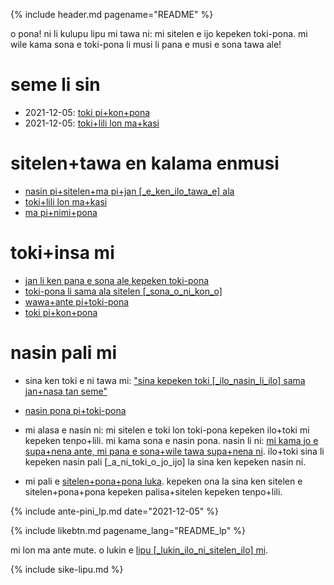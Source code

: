 {% include header.md pagename="README" %}



<span class="lp">o pona! ni li kulupu lipu mi tawa ni: mi sitelen e ijo kepeken toki-pona. mi wile kama sona e toki-pona li musi li pana e musi e sona tawa ale!</span>

# <span class="lp">seme li sin</span>

- <span class="lp"><span class="lpdef">2021-12-05:</span> [toki pi+kon+pona](https://joelthomastr.github.io/tokipona/toki-pi-kon-pona_lp)</span>
- <span class="lp"><span class="lpdef">2021-12-05:</span> [toki+lili lon ma+kasi](https://joelthomastr.github.io/tokipona/toki-pi-kon-pona_lp)</span>

# <span class="lp">sitelen+tawa en kalama enmusi</span>

- <span class="lp">[nasin pi+sitelen+ma pi+jan [_e_ken_ilo_tawa_e] ala](https://joelthomastr.github.io/tokipona/jan-ekite-ala_lp)</span>
- <span class="lp">[toki+lili lon ma+kasi](https://joelthomastr.github.io/tokipona/toki-pi-kon-pona_lp)</span>
- <span class="lp">[ma pi+nimi+pona](https://joelthomastr.github.io/tokipona/ma-pi-nimi-pona-1_lp)</span>


# <span class="lp">toki+insa mi</span>

- <span class="lp">[jan li ken pana e sona ale kepeken toki-pona](https://joelthomastr.github.io/tokipona/pana-sona-ale_lp)</span>
- <span class="lp">[toki-pona li sama ala sitelen [_sona_o_ni_kon_o]](https://joelthomastr.github.io/tokipona/sitelen-sonko_lp)</span>
- <span class="lp">[wawa+ante pi+toki-pona](https://joelthomastr.github.io/tokipona/wawa-pi-toki-pona_lp)</span>
- <span class="lp">[toki pi+kon+pona](https://joelthomastr.github.io/tokipona/toki-pi-kon-pona_lp)</span>

# <span class="lp">nasin pali mi</span>

- <span class="lp">sina ken toki e ni tawa mi:  ["sina kepeken toki [_ilo_nasin_li_ilo] sama jan+nasa tan seme"](https://joelthomastr.github.io/tokipona/kepeken-pi-toki-inli_lp)</span>

- <span class="lp">[nasin pona pi+toki-pona](https://joelthomastr.github.io/tokipona/nasin-pona-pi-toki-pona_lp)</span>

- <span class="lp">mi alasa e nasin ni: mi sitelen e toki lon toki-pona kepeken ilo+toki mi kepeken tenpo+lili. mi kama sona e nasin pona. nasin li ni: [mi kama jo e supa+nena ante, mi pana e sona+wile tawa supa+nena ni](https://www.reddit.com/r/tokipona/comments/r6nu43/efficient_keyboard_idea_the_video_shows_the_steps/). ilo+toki sina li kepeken nasin pali [_a_ni_toki_o_jo_ijo] la sina ken kepeken nasin ni.</span>

- <span class="lp">mi pali e [sitelen+pona+pona luka](https://joelthomastr.github.io/tokipona/sitelen-pona-pona-luka_lp). kepeken ona la sina ken sitelen e sitelen+pona+pona kepeken palisa+sitelen kepeken tenpo+lili.</span>

{% include ante-pini_lp.md date="2021-12-05" %}

{% include likebtn.md pagename_lang="README_lp" %}

<span class="lp">mi lon ma ante mute. o lukin e [lipu [_lukin_ilo_ni_sitelen_ilo] mi](https://linktr.ee/jantelakoman).</span>

{% include sike-lipu.md %}
